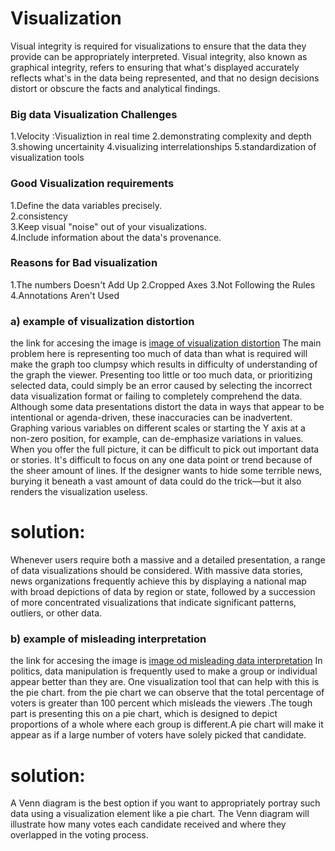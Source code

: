 # Visualization
Visual integrity is required for visualizations to ensure that the data they provide can be appropriately interpreted. Visual integrity, also known as graphical integrity,
refers to ensuring that what's displayed accurately reflects what's in the data being represented, and that no design decisions distort or obscure the facts and analytical findings.


### Big data Visualization Challenges
1.Velocity :Visualiztion in real time
2.demonstrating complexity and depth
3.showing uncertainity
4.visualizing interrelationships
5.standardization of visualization tools
 
### Good Visualization requirements                                  
1.Define the data variables precisely.                             
2.consistency 									 
3.Keep visual "noise" out of your visualizations.			 
4.Include information about the data's provenance.

 			  
### Reasons for Bad visualization
1.The numbers Doesn't Add Up
2.Cropped Axes 
3.Not Following the Rules
4.Annotations Aren't Used

### a) example of visualization distortion
the link for accesing the image is [image of visualization distortion](https://learningsolutionsmag.com/sites/default/files/inline-images/7441_Figure2.png)
The main problem here is representing too much of data than what is required will make the graph too  clumpsy which results in difficulty of understanding of the graph 
the viewer.
Presenting too little or too much data, or prioritizing selected data, could simply be an error caused by selecting the incorrect data visualization format or failing to completely 
comprehend the data. Although some data presentations distort the data in ways that appear to be intentional or agenda-driven, these inaccuracies can be inadvertent.
Graphing various variables on different scales or starting the Y axis at a non-zero position, for example, can de-emphasize variations in values.
When you offer the full picture, it can be difficult to pick out important data or stories. It's difficult to focus on any one data point or trend because of the sheer amount of lines.
If the designer wants to hide some terrible news, burying it beneath a vast amount of data could do the trick—but it also renders the visualization useless.

# solution:
Whenever users require both a massive and a detailed presentation, a range of data visualizations should be considered. With massive data stories, news organizations frequently achieve
this by displaying a national map with broad depictions of data by region or state, followed by a succession of more concentrated visualizations that indicate significant patterns, 
outliers, or other data.

### b) example of misleading interpretation
the link for accesing the image is [image od misleading data interpretation](https://rigorousthemescom-ebizon.netdna-ssl.com/blog/wp-content/uploads/2021/03/screely-1614678833202.png)
In politics, data manipulation is frequently used to make a group or individual appear better than they are. One visualization tool that can help with this is the pie chart.
from the pie chart we can observe that the total percentage of voters is greater than 100 percent which misleads the viewers .The tough part is presenting this on a pie chart,
which is designed to depict proportions of a whole where each group is different.A pie chart will make it appear as if a large number of voters have solely picked that candidate.

# solution:
A Venn diagram is the best option if you want to appropriately portray such data using a visualization element like a pie chart. The Venn diagram will illustrate how many votes
each candidate received and where they overlapped in the voting process.



